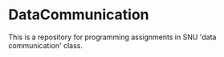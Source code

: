 # DataCommunication
This is a repository for programming assignments in SNU 'data communication' class.
